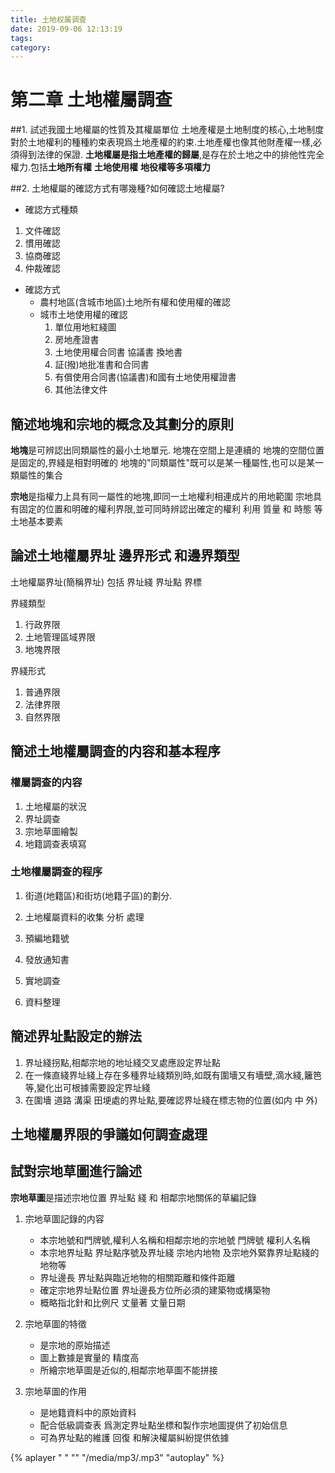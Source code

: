 ```yaml
---
title: 土地权属调查
date: 2019-09-06 12:13:19
tags:
category:
---
```


# 第二章 土地權屬調查
##1. 試述我國土地權屬的性質及其權屬單位
土地產權是土地制度的核心,土地制度對於土地權利的種種約束表現爲土地產權的約束.土地產權也像其他財產權一樣,必須得到法律的保證.
**土地權屬是指土地產權的歸屬**,是存在於土地之中的排他性完全權力.包括**土地所有權** **土地使用權** **地役權等多項權力**

##2. 土地權屬的確認方式有哪幾種?如何確認土地權屬?

- 確認方式種類

 1. 文件確認
 2. 慣用確認
 3. 協商確認
 4. 仲裁確認

- 確認方式
   - 農村地區(含城市地區)土地所有權和使用權的確認
   - 城市土地使用權的確認
     1. 單位用地紅綫圖
     2. 房地產證書
     3. 土地使用權合同書 協議書 換地書
     4. 証(撥)地批准書和合同書
     5. 有償使用合同書(協議書)和國有土地使用權證書
     6. 其他法律文件


## 簡述地塊和宗地的概念及其劃分的原則
**地塊**是可辨認出同類屬性的最小土地單元.
地塊在空間上是連續的
地塊的空間位置是固定的,界綫是相對明確的
地塊的"同類屬性"既可以是某一種屬性,也可以是某一類屬性的集合

**宗地**是指權力上具有同一屬性的地塊,即同一土地權利相連成片的用地範圍
宗地具有固定的位置和明確的權利界限,並可同時辨認出確定的權利 利用 質量 和 時態 等土地基本要素

## 論述土地權屬界址 邊界形式 和邊界類型 
土地權屬界址(簡稱界址) 包括 界址綫 界址點 界標

界綫類型
1. 行政界限
2. 土地管理區域界限
3. 地塊界限
   
界綫形式
1. 普通界限
2. 法律界限
3. 自然界限

## 簡述土地權屬調查的内容和基本程序
### 權屬調查的内容
1. 土地權屬的狀況
2. 界址調查
3. 宗地草圖繪製
4. 地籍調查表填寫
### 土地權屬調查的程序
1. 街道(地籍區)和街坊(地籍子區)的劃分.
2. 土地權屬資料的收集 分析 處理
3. 預編地籍號

4. 發放通知書
5. 實地調查
6. 資料整理




## 簡述界址點設定的辦法
1. 界址綫拐點,相鄰宗地的地址綫交叉處應設定界址點
2. 在一條直綫界址綫上存在多種界址綫類別時,如既有圍墻又有墻壁,滴水綫,籬笆等,變化出可根據需要設定界址綫
3. 在圍墻 道路 溝渠 田埂處的界址點,要確認界址綫在標志物的位置(如内 中 外)

## 土地權屬界限的爭議如何調查處理


## 試對宗地草圖進行論述
**宗地草圖**是描述宗地位置 界址點 綫 和 相鄰宗地關係的草編記錄 
1. 宗地草圖記錄的内容
    - 本宗地號和門牌號,權利人名稱和相鄰宗地的宗地號 門牌號 權利人名稱
    - 本宗地界址點 界址點序號及界址綫 宗地内地物 及宗地外緊靠界址點綫的地物等
    - 界址邊長 界址點與臨近地物的相關距離和條件距離
    - 確定宗地界址點位置 界址邊長方位所必須的建築物或構築物
    - 概略指北針和比例尺 丈量著 丈量日期



2. 宗地草圖的特徵

    - 是宗地的原始描述
    - 圖上數據是實量的 精度高
    - 所繪宗地草圖是近似的,相鄰宗地草圖不能拼接


3. 宗地草圖的作用

    - 是地籍資料中的原始資料
    - 配合低級調查表 爲測定界址點坐標和製作宗地圖提供了初始信息
    - 可為界址點的維護 回復 和解決權屬糾紛提供依據
  

  





{% aplayer " " ""
 "/media/mp3/.mp3" "autoplay" %}